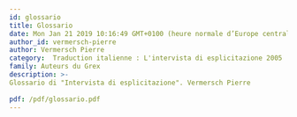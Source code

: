 ```yaml
---
id: glossario
title: Glossario
date: Mon Jan 21 2019 10:16:49 GMT+0100 (heure normale d’Europe centrale)
author_id: vermersch-pierre
author: Vermersch Pierre
category:  Traduction italienne : L'intervista di esplicitazione 2005
family: Auteurs du Grex
description: >-
Glossario di "Intervista di esplicitazione". Vermersch Pierre
 
pdf: /pdf/glossario.pdf
---
```


